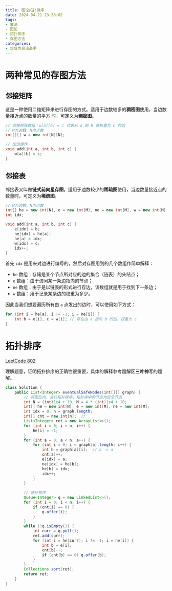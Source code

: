 ```yaml
---
title: 图论拓扑排序
date: 2024-04-21 23:38:02
tags:
- 算法
- 图论
- 拓扑排序
- 存图方法
categories:
- 想成为算法高手
---
```


# 两种常见的存图方法

## 邻接矩阵

这是一种使用二维矩阵来进行存图的方式。适用于边数较多的**稠密图**使用，当边数量接近点的数量的平方 时，可定义为**稠密图**。

```c++
// 邻接矩阵数组：w[a][b] = c 代表从 a 到 b 有权重为 c 的边
// M为边数，N为点数
int[][] w = new int[N][N];

// 加边操作
void add(int a, int b, int c) {
    w[a][b] = c;
}
```



## 邻接表

邻接表又叫做**链式前向星存图**，适用于边数较少的**稀疏图**使用，当边数量接近点的数量时，可定义为**稀疏图**。

```c++
// M为边数，N为点数
int[] he = new int[N], e = new int[M], ne = new int[M], w = new int[M];
int idx;

void add(int a, int b, int c) {
    e[idx] = b;
    ne[idx] = he[a];
    he[a] = idx;
    w[idx] = c;
    idx++;
}
```

首先 `idx` 是用来对边进行编号的，然后对存图用到的几个数组作简单解释：

- `he` 数组：存储是某个节点所对应的边的集合（链表）的头结点；
- `e` 数组：由于访问某一条边指向的节点；
- `ne` 数组：由于是以链表的形式进行存边，该数组就是用于找到下一条边；
- `w` 数组：用于记录某条边的权重为多少。

因此当我们想要遍历所有由 `a` 点发出的边时，可以使用如下方式：

```c++
for (int i = he[a]; i != -1; i = ne[i]) {
    int b = e[i], c = w[i]; // 存在由 a 指向 b 的边，权重为 c
}
```



# 拓扑排序

[LeetCode 802](https://leetcode.cn/problems/find-eventual-safe-states/description/?envType=study-plan-v2&envId=graph-theory) 

理解题意，证明拓扑排序的正确性很重要，具体的解释参考题解区**三叶神**写的题解。

```java
class Solution {
    public List<Integer> eventualSafeNodes(int[][] graph) {
        // 将图反向，进行拓扑排序，拓扑序中的节点为安全节点
        int N = (int)1e4 + 10, M = 4 * (int)1e4 + 10;
        int[] he = new int[N], e = new int[M], ne = new int[M];
        int idx = 0, n = graph.length;
        int[] cnt = new int[n];  // 
        List<Integer> ret = new ArrayList<>();
        for (int i = 0; i < n; i++) {
            he[i] = -1;
        }
        for (int a = 0; a < n; a++) {
            for (int i = 0; i < graph[a].length; i++) {
                int b = graph[a][i];  // b -> a
                cnt[a]++;
                e[idx] = a;
                ne[idx] = he[b];
                he[b] = idx;
                idx++;
            }
        }
        
        // 拓扑排序
        Queue<Integer> q = new LinkedList<>();
        for (int i = 0; i < n; i++) {
            if (cnt[i] == 0) {
                q.offer(i); 
            }
        }
        while (!q.isEmpty()) {
            int curr = q.poll();
            ret.add(curr);
            for (int i = he[curr]; i != -1; i = ne[i]) {
                int b = e[i];
                cnt[b]--;
                if (cnt[b] == 0) q.offer(b);
            }
        }
        Collections.sort(ret);
        return ret;
    }
}
```

